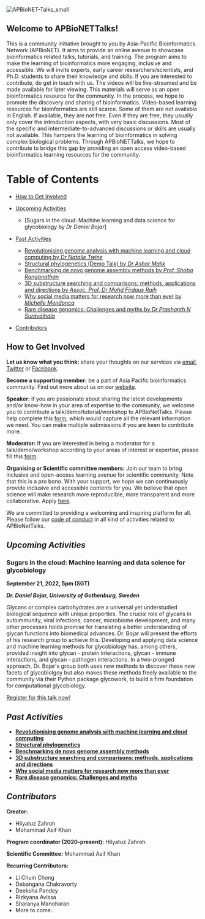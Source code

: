 ![APBioNET-Talks_small](https://user-images.githubusercontent.com/51225708/158517947-99445508-d8a6-450d-b37f-6192a1070388.png)

## **Welcome to APBioNETTalks!** 
This is a community initiative brought to you by Asia-Pacific Bioinformatics Network (APBioNET). It aims to provide an online avenue to showcase bioinformatics related talks, tutorials, and training. The program aims to make the learning of bioinformatics more engaging, inclusive and accessible. We will invite experts, early career researchers/scientists, and Ph.D. students to share their knowledge and skills. If you are interested to contribute, do get in touch with us. The videos will be live-streamed and be made available for later viewing. This materials will serve as an open bioinformatics resource for the community. In the process, we hope to promote the discovery and sharing of bioinformatics. Video-based learning resources for bioinformatics are still scarce. Some of them are not available in English. If available, they are not free. Even if they are free, they usually only cover the introduction aspects, with very basic discussions. Most of the specific and intermediate-to-advanced discussions or skills are usually not available. This hampers the learning of bioinformatics in solving complex biological problems. Through APBioNETTalks, we hope to contribute to bridge this gap by providing an open access video-based bioinformatics learning resources for the community.

Table of Contents
====================
- [How to Get Involved](#how-to-get-involved)
- [Upcoming Activities](#upcoming-activities)
    + [Sugars in the cloud: Machine learning and data science for glycobiology by *Dr Daniel Bojar*]
    
- [Past Activities](#past-activities)
    + [Revolutionising genome analysis with machine learning and cloud computing by *Dr Natalie Twine*](https://github.com/APBioNet/APBioNetTalks/tree/main/APBTalks_2021_1)
    + [Structural phylogenetics (Demo Talk) by *Dr Ashar Malik*](https://github.com/APBioNet/APBioNetTalks/tree/main/APBTalks_2021_2)
    + [Benchmarking de novo genome assembly methods by *Prof. Shoba Ranganathan*](https://github.com/APBioNet/APBioNetTalks/tree/main/APBTalks_INBIOSIS_2021_1)
    + [3D substructure searching and comparisons: methods, applications and directions by *Assoc. Prof. Dr Mohd Firdaus Raih*](https://github.com/APBioNet/APBioNetTalks/tree/main/APBTalks_2021_3)
    + [Why social media matters for research now more than ever by *Michelle Mendonca*](https://github.com/APBioNet/APBioNetTalks/tree/main/APBTalks_2021_4)
    + [Rare disease genomics: Challenges and myths by *Dr Prashanth N Suravajhala*](https://github.com/APBioNet/APBioNetTalks/tree/main/APBTalks_INBIOSIS_2022_1)
- [Contributors](#contributors)


## **How to Get Involved** 
**Let us know what you think:** share your thoughts on our services via [email](secretariat@apbionet.org), [Twitter](https://twitter.com/APBioNetorg) or [Facebook](https://web.facebook.com/apbionet). 

**Become a supporting member:** be a part of Asia Pacific bioinformatics community. Find out more about us on our [website](http://www.apbionet.org/). 

**Speaker:** if you are passionate about sharing the latest developments and/or know-how in your area of expertise to the community, we welcome you to contribute a talk/demo/tutorial/workshop to APBioNetTalks. Please help complete this [form](https://bit.ly/APBioNetTalksForm2), which would capture all the relevant information we need. You can make multiple submissions if you are keen to contribute more. 

**Moderator:** If you are interested in being a moderator for a talk/demo/workshop according to your areas of interest or expertise, please fill this [form](https://bit.ly/APBioNetTalksForm2). 

**Organising or Scientific committee members:** Join our team to bring inclusive and open-access learning avenue for scientific community. Note that this is a pro bono. With your support, we hope we can continuously provide inclusive and accessible contents for you. We believe that open science will make research more reproducible, more transparent and more collaborative. Apply [here](https://bit.ly/APBioNetTalksForm2). 

We are committed to providing a welcoming and inspiring platform for all. Please follow our [code of conduct](https://apbtalks.apbionet.org/code-of-conduct/) in all kind of activities related to APBioNetTalks.

## *Upcoming Activities*

### Sugars in the cloud: Machine learning and data science for glycobiology
**September 21, 2022, 5pm (SGT)**

***Dr. Daniel Bojar, University of Gothenburg, Sweden***

Glycans or complex carbohydrates are a universal yet understudied biological sequence with unique properties. The crucial role of glycans in autoimmunity, viral infections, cancer, microbiome development, and many other processes holds promise for translating a better understanding of glycan functions into biomedical advances. Dr. Bojar will present the efforts of his research group to achieve this. Developing and applying data science and machine learning methods for glycobiology has, among others, provided insight into glycan - protein interactions, glycan - immune interactions, and glycan - pathogen interactions. In a two-pronged approach, Dr. Bojar's group both uses new methods to discover these new facets of glycobiolgoy but also makes these methods freely available to the community via their Python package glycowork, to build a firm foundation for computational glycobiology.

[Register for this talk now!](https://bit.ly/APBTalks5)

## *Past Activities*
- [**Revolutionising genome analysis with machine learning and cloud computing**](https://github.com/APBioNet/APBioNetTalks/tree/main/APBTalks_2021_1)
- [**Structural phylogenetics**](https://github.com/APBioNet/APBioNetTalks/tree/main/APBTalks_2021_2)
- [**Benchmarking de novo genome assembly methods**](https://github.com/APBioNet/APBioNetTalks/tree/main/APBTalks_INBIOSIS_2021_1)
- [**3D substructure searching and comparisons: methods, applications and directions**](https://github.com/APBioNet/APBioNetTalks/tree/main/APBTalks_2021_3)
- [**Why social media matters for research now more than ever**](https://github.com/APBioNet/APBioNetTalks/tree/main/APBTalks_2021_4)
- [**Rare disease genomics: Challenges and myths**](https://github.com/APBioNet/APBioNetTalks/tree/main/APBTalks_INBIOSIS_2022_1)

## *Contributors*
**Creator:** 
- Hilyatuz Zahroh
- Mohammad Asif Khan

**Program coordinator (2020-present):**
Hilyatuz Zahroh

**Scientific Committee:**
Mohammad Asif Khan

**Recurring Contributors:**
- Li Chuin Chong
- Debangana Chakravorty 
- Deeksha Pandey
- Rizkyana Avissa
- Sharanya Manoharan
- More to come..

